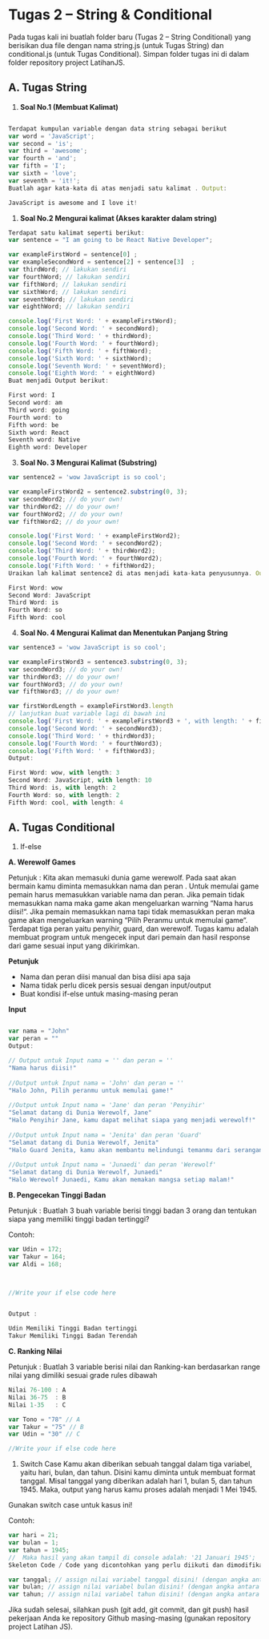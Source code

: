 # __Tugas 2 – String & Conditional__

Pada tugas kali ini buatlah folder baru (Tugas 2 – String Conditional) yang berisikan dua file dengan nama string.js (untuk Tugas String) dan conditional.js (untuk Tugas Conditional). Simpan folder tugas ini di dalam folder repository project LatihanJS.

## __A. Tugas String__ 

1. **Soal No.1 (Membuat Kalimat)**
```js

Terdapat kumpulan variable dengan data string sebagai berikut
var word = 'JavaScript'; 
var second = 'is'; 
var third = 'awesome'; 
var fourth = 'and'; 
var fifth = 'I'; 
var sixth = 'love'; 
var seventh = 'it!';
Buatlah agar kata-kata di atas menjadi satu kalimat . Output:

JavaScript is awesome and I love it!
```

1. **Soal No.2 Mengurai kalimat (Akses karakter dalam string)**
   
```js
Terdapat satu kalimat seperti berikut:
var sentence = "I am going to be React Native Developer"; 

var exampleFirstWord = sentence[0] ; 
var exampleSecondWord = sentence[2] + sentence[3]  ; 
var thirdWord; // lakukan sendiri 
var fourthWord; // lakukan sendiri 
var fifthWord; // lakukan sendiri 
var sixthWord; // lakukan sendiri 
var seventhWord; // lakukan sendiri 
var eighthWord; // lakukan sendiri 

console.log('First Word: ' + exampleFirstWord); 
console.log('Second Word: ' + secondWord); 
console.log('Third Word: ' + thirdWord); 
console.log('Fourth Word: ' + fourthWord); 
console.log('Fifth Word: ' + fifthWord); 
console.log('Sixth Word: ' + sixthWord); 
console.log('Seventh Word: ' + seventhWord); 
console.log('Eighth Word: ' + eighthWord)
Buat menjadi Output berikut:

First word: I 
Second word: am 
Third word: going 
Fourth word: to 
Fifth word: be 
Sixth word: React 
Seventh word: Native 
Eighth word: Developer
```

3. **Soal No. 3 Mengurai Kalimat (Substring)**
```js
var sentence2 = 'wow JavaScript is so cool'; 

var exampleFirstWord2 = sentence2.substring(0, 3); 
var secondWord2; // do your own! 
var thirdWord2; // do your own! 
var fourthWord2; // do your own! 
var fifthWord2; // do your own! 

console.log('First Word: ' + exampleFirstWord2); 
console.log('Second Word: ' + secondWord2); 
console.log('Third Word: ' + thirdWord2); 
console.log('Fourth Word: ' + fourthWord2); 
console.log('Fifth Word: ' + fifthWord2);
Uraikan lah kalimat sentence2 di atas menjadi kata-kata penyusunnya. Output:

First Word: wow 
Second Word: JavaScript 
Third Word: is 
Fourth Word: so 
Fifth Word: cool 
```

4. **Soal No. 4 Mengurai Kalimat dan Menentukan Panjang String**

```js
var sentence3 = 'wow JavaScript is so cool'; 

var exampleFirstWord3 = sentence3.substring(0, 3); 
var secondWord3; // do your own! 
var thirdWord3; // do your own! 
var fourthWord3; // do your own! 
var fifthWord3; // do your own! 

var firstWordLength = exampleFirstWord3.length  
// lanjutkan buat variable lagi di bawah ini 
console.log('First Word: ' + exampleFirstWord3 + ', with length: ' + firstWordLength); 
console.log('Second Word: ' + secondWord3); 
console.log('Third Word: ' + thirdWord3); 
console.log('Fourth Word: ' + fourthWord3); 
console.log('Fifth Word: ' + fifthWord3); 
Output:

First Word: wow, with length: 3 
Second Word: JavaScript, with length: 10 
Third Word: is, with length: 2 
Fourth Word: so, with length: 2 
Fifth Word: cool, with length: 4
```

## __A. Tugas Conditional__ 


1. If-else

**A. Werewolf Games**

Petunjuk : Kita akan memasuki dunia game werewolf. Pada saat akan bermain kamu diminta memasukkan nama dan peran . Untuk memulai game pemain harus memasukkan variable nama dan peran. Jika pemain tidak memasukkan nama maka game akan mengeluarkan warning “Nama harus diisi!“. Jika pemain memasukkan nama tapi tidak memasukkan peran maka game akan mengeluarkan warning “Pilih Peranmu untuk memulai game“. Terdapat tiga peran yaitu penyihir, guard, dan werewolf. Tugas kamu adalah membuat program untuk mengecek input dari pemain dan hasil response dari game sesuai input yang dikirimkan.

**Petunjuk**

* Nama dan peran diisi manual dan bisa diisi apa saja
* Nama tidak perlu dicek persis sesuai dengan input/output
* Buat kondisi if-else untuk masing-masing peran

**Input**

```js 

var nama = "John"
var peran = ""
Output:

// Output untuk Input nama = '' dan peran = ''
"Nama harus diisi!"
 
//Output untuk Input nama = 'John' dan peran = ''
"Halo John, Pilih peranmu untuk memulai game!"
 
//Output untuk Input nama = 'Jane' dan peran 'Penyihir'
"Selamat datang di Dunia Werewolf, Jane"
"Halo Penyihir Jane, kamu dapat melihat siapa yang menjadi werewolf!"
 
//Output untuk Input nama = 'Jenita' dan peran 'Guard'
"Selamat datang di Dunia Werewolf, Jenita"
"Halo Guard Jenita, kamu akan membantu melindungi temanmu dari serangan werewolf."
 
//Output untuk Input nama = 'Junaedi' dan peran 'Werewolf'
"Selamat datang di Dunia Werewolf, Junaedi"
"Halo Werewolf Junaedi, Kamu akan memakan mangsa setiap malam!" 

```


**B. Pengecekan Tinggi Badan**

Petunjuk : Buatlah 3 buah variable berisi tinggi badan 3 orang dan tentukan siapa yang memiliki tinggi badan tertinggi?

Contoh:

```js
var Udin = 172;
var Takur = 164;
var Aldi = 168;



//Write your if else code here


Output :

Udin Memiliki Tinggi Badan tertinggi
Takur Memiliki Tinggi Badan Terendah
```

**C. Ranking Nilai**

Petunjuk : Buatlah 3 variable berisi nilai dan Ranking-kan berdasarkan range nilai yang dimiliki sesuai grade rules dibawah

```js
Nilai 76-100 : A
Nilai 36-75  : B
Nilai 1-35   : C
```

```js
var Tono = "78" // A
var Takur = "75" // B
var Udin = "30" // C

//Write your if else code here

```


1. Switch Case
Kamu akan diberikan sebuah tanggal dalam tiga variabel, yaitu hari, bulan, dan tahun. Disini kamu diminta untuk membuat format tanggal. Misal tanggal yang diberikan adalah hari 1, bulan 5, dan tahun 1945. Maka, output yang harus kamu proses adalah menjadi 1 Mei 1945.

Gunakan switch case untuk kasus ini!

Contoh:

```js
var hari = 21; 
var bulan = 1; 
var tahun = 1945;
//  Maka hasil yang akan tampil di console adalah: '21 Januari 1945'; 
Skeleton Code / Code yang dicontohkan yang perlu diikuti dan dimodifikasi

var tanggal; // assign nilai variabel tanggal disini! (dengan angka antara 1 - 31)
var bulan; // assign nilai variabel bulan disini! (dengan angka antara 1 - 12)
var tahun; // assign nilai variabel tahun disini! (dengan angka antara 1900 - 2200)

```

Jika sudah selesai, silahkan push (git add, git commit, dan git push) hasil pekerjaan Anda ke repository Github masing-masing (gunakan repository project Latihan JS).


